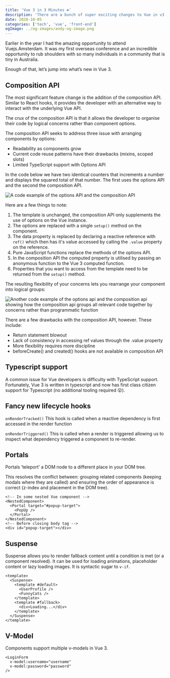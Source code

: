 ```yaml
---
title: 'Vue 3 in 3 Minutes ☘️'
description: 'There are a bunch of super exciting changes to Vue in v3. In a small challenge to myself and to save you time I have attempted to distil much of the new goodness into a 3 minute blog post.'
date: 2020-10-05
categories: ['tech', 'vue', 'front-end']
ogImage: ../og-images/andy-og-image.png
---
```


Earlier in the year I had the amazing opportunity to attend Vuejs.Amsterdam. It was my first overseas conference and an incredible opportunity to rub shoulders with so many individuals in a community that is tiny in Australia.

Enough of that, let’s jump into what’s new in Vue 3.

## Composition API

The most significant feature change is the addition of the composition API. Similar to React hooks, it provides the developer with an alternative way to interact with the underlying Vue API.

The crux of the composition API is that it allows the developer to organise their code by logical concerns rather than component options.

The composition API seeks to address three issue with arranging components by options:

- Readability as components grow
- Current code reuse patterns have their drawbacks (mixins, scoped slots)
- Limited TypeScript support with Options API

In the code below we have two identical counters that increments a number and displays the squared total of that number. The first uses the options API and the second the composition API.
 
![A code example of the options API and the composition API](https://res.cloudinary.com/djq5ic5br/image/upload/v1606722467/blog/template.png)


Here are a few things to note:
1. The template is unchanged, the composition API only supplements the use of options on the Vue instance.
2. The options are replaced with a single `setup()` method on the component.
3. The data property is replaced by declaring a reactive reference with `ref()` which then has it's value accessed by calling the `.value` property on the reference.
4. Pure JavaScript functions replace the methods of the options API.
5. In the composition API the computed property is utilised by passing an anonymous function to the Vue 3 computed function.
6. Properties that you want to access from the template need to be returned from the `setup()` method.

The resulting flexibility of your concerns lets you rearrange your component into logical groups:

![Another code example of the options api and the composition api showing how the composition api groups all relevant code together by concerns rather than programmatic function](https://res.cloudinary.com/djq5ic5br/image/upload/v1606722469/blog/Options_API.png)

There are a few drawbacks with the composition API, however. These include:

- Return statement blowout 
- Lack of consistency in accessing ref values through the .value property
- More flexibility requires more discipline
- beforeCreate() and created() hooks are not available in composition API


## Typescript support

A common issue for Vue developers is difficulty with TypeScript support. Fortunately, Vue 3 is written in typescript and now has first class citizen support for Typescript (no additional	tooling required 😲).

## Fancy new lifecycle hooks

`onRenderTracked()`
This hook is called when a reactive dependency is first accessed in the render function

`onRenderTriggered()`
This is called when a render is triggered allowing us to inspect what dependency triggered a component to re-render.

## Portals

Portals ‘teleport’ a DOM node to a different place in your DOM tree.

This resolves the conflict between: grouping related components (keeping modals where they are called)
and ensuring the order of appearance is correct (z-index and placement in the DOM tree).

    <!-- In some nested Vue component -->
    <NestedComponent>
      <Portal target="#popup-target">
        <PopUp />
      </Portal>
    </NestedComponent>
    <!-- Before closing body tag -->
    <div id="popup-target"></div>

## Suspense
    
Suspense allows you to render fallback content until a condition is met (or a component resolved). It can be used for loading animations, placeholder content or lazy loading images. It is syntactic sugar to `v-if`.
    
    <template>
      <Suspense>
        <template #default>
          <UserProfile />
          <FunnyCats />
        </template>
        <template #fallback>
          <div>Loading...</div>
        </template>
      </Suspense>
    </template>



## V-Model

Components support multiple v-models in Vue 3.

    <LoginForm
      v-model:username="username"
      v-model:password="password"
    />
